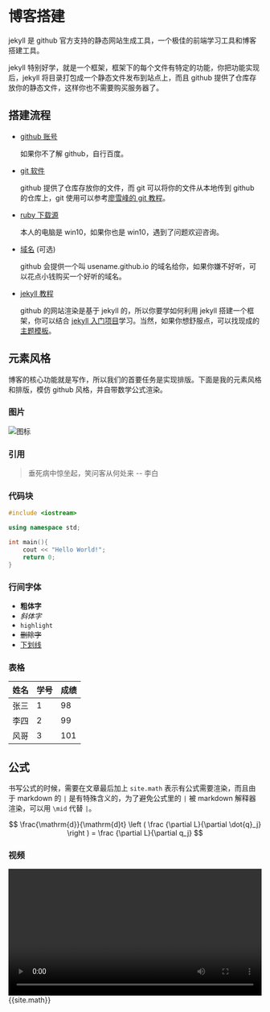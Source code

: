 # 博客搭建

jekyll 是 github 官方支持的静态网站生成工具，一个极佳的前端学习工具和博客搭建工具。

jekyll 特别好学，就是一个框架，框架下的每个文件有特定的功能，你把功能实现后，jekyll 将目录打包成一个静态文件发布到站点上，而且 github 提供了仓库存放你的静态文件，这样你也不需要购买服务器了。

## 搭建流程

- [github 账号](https://github.com)

  如果你不了解 github，自行百度。

- [git 软件](https://git-scm.com/)

  github 提供了仓库存放你的文件，而 git 可以将你的文件从本地传到 github 的仓库上，git 使用可以参考[廖雪峰的 git 教程](https://www.liaoxuefeng.com/)。

- [ruby 下载源](https://rubyinstaller.org/downloads/)

  本人的电脑是 win10，如果你也是 win10，遇到了问题欢迎咨询。

- [域名](https://cloud.tencent.com/) (可选)

  github 会提供一个叫 usename.github.io 的域名给你，如果你嫌不好听，可以花点小钱购买一个好听的域名。

- [jekyll 教程](https://jekyllrb.com/)

  github 的网站渲染是基于 jekyll 的，所以你要学如何利用 jekyll 搭建一个框架，你可以结合 [jekyll 入门项目](https://github.com/professordeng/blog)学习。当然，如果你想舒服点，可以找现成的[主题模板](http://jekyllthemes.org/)。

## 元素风格

博客的核心功能就是写作，所以我们的首要任务是实现排版。下面是我的元素风格和排版，模仿 github 风格，并自带数学公式渲染。

### 图片
![图标](/img/example.jpg)

### 引用
> 垂死病中惊坐起，笑问客从何处来 -- 李白

### 代码块
``` c++
#include <iostream>

using namespace std;

int main(){
    cout << "Hello World!";
    return 0;
}
```



### 行间字体

- **粗体字**
- *斜体字*
- `highlight`
- ~~删除字~~
- <u>下划线</u>



### 表格

| 姓名 | 学号 | 成绩 |
| ---- | ---- | ---- |
| 张三 | 1    | 98   |
| 李四 | 2    | 99   |
| 风哥 | 3    | 101  |

## 公式

书写公式的时候，需要在文章最后加上 `site.math` 表示有公式需要渲染，而且由于 markdown 的 `|` 是有特殊含义的，为了避免公式里的 `|` 被 markdown 解释器渲染，可以用 `\mid` 代替 `|`。


$$
\frac{\mathrm{d}}{\mathrm{d}t} \left ( \frac {\partial L}{\partial \dot{q}_j} \right ) = \frac {\partial L}{\partial q_j}
$$

### 视频

<video src="https://cdn-video.xinpianchang.com/5b7fc02a84108.mp4" width = "100%" controls="" preload=""></video>
{{site.math}}
